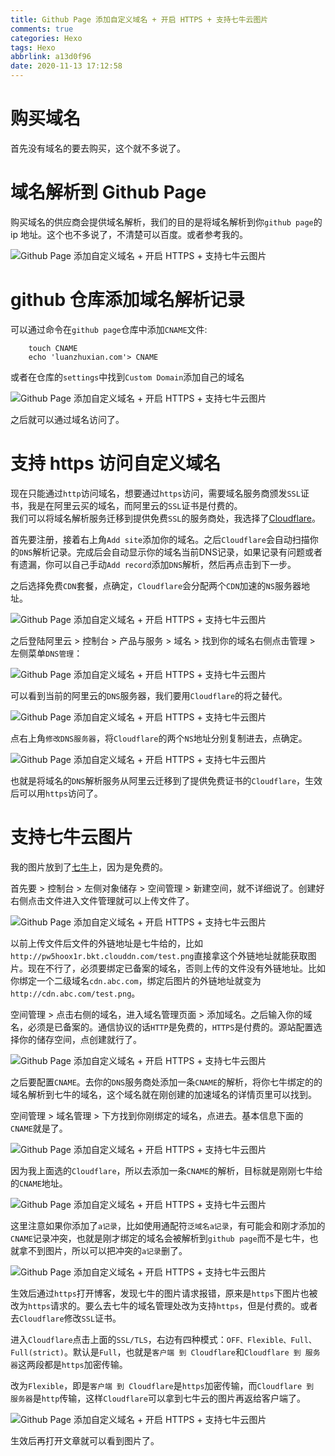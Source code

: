 ```yaml
---
title: Github Page 添加自定义域名 + 开启 HTTPS + 支持七牛云图片
comments: true
categories: Hexo
tags: Hexo
abbrlink: a13d0f96
date: 2020-11-13 17:12:58
---
```


# 购买域名
首先没有域名的要去购买，这个就不多说了。

# 域名解析到 Github Page
购买域名的供应商会提供域名解析，我们的目的是将域名解析到你`github page`的 ip 地址。这个也不多说了，不清楚可以百度。或者参考我的。

![Github Page 添加自定义域名 + 开启 HTTPS + 支持七牛云图片](http://blog.luanzhuxian.com/blog/hexo-custom-domain/1.png)

# github 仓库添加域名解析记录
可以通过命令在`github page`仓库中添加`CNAME`文件:
```
    touch CNAME
    echo 'luanzhuxian.com'> CNAME
```
或者在仓库的`settings`中找到`Custom Domain`添加自己的域名

![Github Page 添加自定义域名 + 开启 HTTPS + 支持七牛云图片](http://blog.luanzhuxian.com/blog/hexo-custom-domain/2.png)

之后就可以通过域名访问了。

# 支持 https 访问自定义域名
现在只能通过`http`访问域名，想要通过`https`访问，需要域名服务商颁发`SSL`证书，我是在阿里云买的域名，而阿里云的`SSL`证书是付费的。  
我们可以将域名解析服务迁移到提供免费`SSL`的服务商处，我选择了[Cloudflare](https://www.cloudflare.com/)。  

首先要注册，接着右上角`Add site`添加你的域名。之后`Cloudflare`会自动扫描你的`DNS`解析记录。完成后会自动显示你的域名当前DNS记录，如果记录有问题或者有遗漏，你可以自己手动`Add record`添加`DNS`解析，然后再点击到下一步。  

之后选择免费`CDN`套餐，点确定，`Cloudflare`会分配两个`CDN`加速的`NS`服务器地址。

![Github Page 添加自定义域名 + 开启 HTTPS + 支持七牛云图片](http://blog.luanzhuxian.com/blog/hexo-custom-domain/3.png)

之后登陆阿里云 > 控制台 > 产品与服务 > 域名 > 找到你的域名右侧点击管理 > 左侧菜单`DNS管理`：

![Github Page 添加自定义域名 + 开启 HTTPS + 支持七牛云图片](http://blog.luanzhuxian.com/blog/hexo-custom-domain/4.png)

可以看到当前的阿里云的`DNS`服务器，我们要用`Cloudflare`的将之替代。

![Github Page 添加自定义域名 + 开启 HTTPS + 支持七牛云图片](http://blog.luanzhuxian.com/blog/hexo-custom-domain/5.png)

点右上角`修改DNS服务器`，将`Cloudflare`的两个`NS`地址分别复制进去，点确定。

![Github Page 添加自定义域名 + 开启 HTTPS + 支持七牛云图片](http://blog.luanzhuxian.com/blog/hexo-custom-domain/6.png)

也就是将域名的`DNS`解析服务从阿里云迁移到了提供免费证书的`Cloudflare`，生效后可以用`https`访问了。

# 支持七牛云图片
我的图片放到了[七牛](https://www.qiniu.com/)上，因为是免费的。  

首先要 > 控制台 > 左侧对象储存 > 空间管理 > 新建空间，就不详细说了。创建好右侧点击文件进入文件管理就可以上传文件了。

![Github Page 添加自定义域名 + 开启 HTTPS + 支持七牛云图片](http://blog.luanzhuxian.com/blog/hexo-custom-domain/7.png)

以前上传文件后文件的外链地址是七牛给的，比如`http://pw5hoox1r.bkt.clouddn.com/test.png`直接拿这个外链地址就能获取图片。现在不行了，必须要绑定已备案的域名，否则上传的文件没有外链地址。比如你绑定一个二级域名`cdn.abc.com`，绑定后图片的外链地址就变为`http://cdn.abc.com/test.png`。  

空间管理 > 点击右侧的域名，进入域名管理页面 > 添加域名。之后输入你的域名，必须是已备案的。通信协议的话`HTTP`是免费的，`HTTPS`是付费的。源站配置选择你的储存空间，点创建就行了。  

![Github Page 添加自定义域名 + 开启 HTTPS + 支持七牛云图片](http://blog.luanzhuxian.com/blog/hexo-custom-domain/8.png)

之后要配置`CNAME`。去你的`DNS`服务商处添加一条`CNAME`的解析，将你七牛绑定的的域名解析到七牛的域名，这个域名就在刚创建的加速域名的详情页里可以找到。  

空间管理 > 域名管理 > 下方找到你刚绑定的域名，点进去。基本信息下面的`CNAME`就是了。

![Github Page 添加自定义域名 + 开启 HTTPS + 支持七牛云图片](http://blog.luanzhuxian.com/blog/hexo-custom-domain/9.png)

因为我上面选的`Cloudflare`，所以去添加一条`CNAME`的解析，目标就是刚刚七牛给的`CNAME`地址。

![Github Page 添加自定义域名 + 开启 HTTPS + 支持七牛云图片](http://blog.luanzhuxian.com/blog/hexo-custom-domain/10.png)

这里注意如果你添加了`a记录`，比如使用通配符`泛域名a记录`，有可能会和刚才添加的`CNAME`记录冲突，也就是刚才绑定的域名会被解析到`github page`而不是七牛，也就拿不到图片，所以可以把冲突的`a记录`删了。

![Github Page 添加自定义域名 + 开启 HTTPS + 支持七牛云图片](http://blog.luanzhuxian.com/blog/hexo-custom-domain/11.png)

生效后通过`https`打开博客，发现七牛的图片请求报错，原来是`https`下图片也被改为`https`请求的。要么去七牛的域名管理处改为支持`https`，但是付费的。或者去`Cloudflare`修改`SSL`证书。

进入`Cloudflare`点击上面的`SSL/TLS`，右边有四种模式：`OFF、Flexible、Full、Full(strict)`。默认是`Full`，也就是`客户端 到 Cloudflare`和`Cloudflare 到 服务器`这两段都是`https`加密传输。  

改为`Flexible`，即是`客户端 到 Cloudflare`是`https`加密传输，而`Cloudflare 到 服务器`是`http`传输，这样`Cloudflare`可以拿到七牛云的图片再返给客户端了。

![Github Page 添加自定义域名 + 开启 HTTPS + 支持七牛云图片](http://blog.luanzhuxian.com/blog/hexo-custom-domain/12.png)

生效后再打开文章就可以看到图片了。